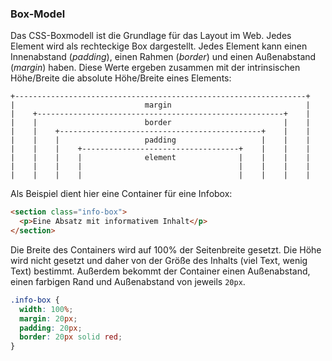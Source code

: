 ### Box-Model
Das CSS-Boxmodell ist die Grundlage für das Layout im Web. Jedes Element wird als rechteckige Box dargestellt. Jedes Element kann einen Innenabstand (*padding*), einen Rahmen (*border*) und einen Außenabstand (*margin*) haben. Diese Werte ergeben zusammen mit der intrinsischen Höhe/Breite die absolute Höhe/Breite eines Elements:

```         
+-----------------------------------------------------------------+
|                             margin                              |
|    +-------------------------------------------------------+    |
|    |                        border                         |    |
|    |    +---------------------------------------------+    |    |
|    |    |                   padding                   |    |    |
|    |    |    +-----------------------------------+    |    |    |
|    |    |    |              element              |    |    |    |
|    |    |    |                                   |    |    |    |
|    |    |    |                                   |    |    |    |
```

Als Beispiel dient hier eine Container für eine Infobox:

```html
<section class="info-box">
  <p>Eine Absatz mit informativem Inhalt</p>
</section>
```

Die Breite des Containers wird auf 100% der Seitenbreite gesetzt. Die Höhe wird nicht gesetzt und daher von der Größe des Inhalts (viel Text, wenig Text) bestimmt. Außerdem bekommt der Container einen Außenabstand, einen farbigen Rand und Außenabstand von jeweils `20px`. 

```css
.info-box {
  width: 100%;
  margin: 20px;
  padding: 20px;
  border: 20px solid red;
}
```
